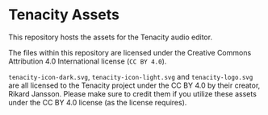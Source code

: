 # Tenacity Assets

This repository hosts the assets for the Tenacity audio editor.

The files within this repository are licensed under the Creative Commons Attribution 4.0 International license (`CC BY 4.0`).

`tenacity-icon-dark.svg`, `tenacity-icon-light.svg` and `tenacity-logo.svg` are all licensed to the Tenacity project under the CC BY 4.0 by their creator, Rikard Jansson. Please make sure to credit them if you utilize these assets under the CC BY 4.0 license (as the license requires). 